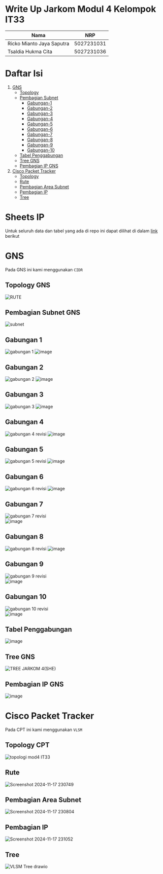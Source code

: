 # Write Up Jarkom Modul 4 Kelompok IT33

| Nama | NRP |
|----------|----------|
| Ricko Mianto Jaya Saputra | 5027231031 |
| Tsaldia Hukma Cita | 5027231036 | 

# Daftar Isi
1. [GNS](#gns)
   - [Topology](#topology-gns)
   - [Pembagian Subnet](#pembagian-subnet-gns)
      - [Gabungan-1](#gabungan-1)
      - [Gabungan-2](#gabungan-2) 
      - [Gabungan-3](#gabungan-3)
      - [Gabungan-4](#gabungan-4)
      - [Gabungan-5](#gabungan-5)
      - [Gabungan-6](#gabungan-6)
      - [Gabungan-7](#gabungan-7)
      - [Gabungan-8](#gabungan-8)
      - [Gabungan-9](#gabungan-9)
      - [Gabungan-10](#gabungan-10)
   - [Tabel Penggabungan](#tabel-penggabungan)
   - [Tree GNS](#tree-gns)
   - [Pembagian IP GNS](#pembagian-ip-gns)
2. [Cisco Packet Tracker](#cisco-packet-tracker)
   - [Topology](#topology-cpt)
   - [Rute](#rute)
   - [Pembagian Area Subnet](#pembagian-area-subnet)
   - [Pembagian IP](#pembagian-ip)
   - [Tree](#tree)

# Sheets IP
Untuk seluruh data dan tabel yang ada di repo ini dapat dilihat di dalam [link](https://docs.google.com/spreadsheets/d/1CGjlsSmBJOj25mW5FXu7kipPXtMJE57o6BJfyq0m8hg/edit?gid=580767165#gid=580767165) berikut 

# GNS
Pada GNS ini kami menggunakan `CIDR`
## Topology GNS
![RUTE](https://github.com/user-attachments/assets/6ba5e34f-0140-4f4e-8575-3f9cc83a8f68)

## Pembagian Subnet GNS
![subnet](https://github.com/user-attachments/assets/a17fc0cf-e8f3-458a-a4a0-96cfec686cd5)

## Gabungan 1
![gabungan 1](https://github.com/user-attachments/assets/755b9e6e-29e8-4240-9cda-74948547ee24)
![image](https://github.com/user-attachments/assets/e999e14c-e567-46d4-b4f3-4e51d68b8f7a)

## Gabungan 2
![gabungan 2](https://github.com/user-attachments/assets/64c8c8cb-b45b-4086-a70f-d09b5605c744)
![image](https://github.com/user-attachments/assets/42a1af87-6633-431a-9d70-d963a90afbcb)

## Gabungan 3
![gabungan 3](https://github.com/user-attachments/assets/72e9803d-eb53-4eeb-bf03-401c0e9751bd)
![image](https://github.com/user-attachments/assets/76556dcf-b816-4c35-a06d-ecf296766e1b)

## Gabungan 4
![gabungan 4 revisi](https://github.com/user-attachments/assets/ab8391b1-dc19-491f-ac4f-8e8f1d2672d1)
![image](https://github.com/user-attachments/assets/890db2e6-0a72-48f0-a5b3-5db7a59168cf)

## Gabungan 5
![gabungan 5 revisi](https://github.com/user-attachments/assets/150123e6-4c46-4601-8d3c-132f72b8ead8)
![image](https://github.com/user-attachments/assets/44a20e1e-13ef-4195-889a-f6f88353565c)

## Gabungan 6
![gabungan 6 revisi](https://github.com/user-attachments/assets/da2cd6a0-b563-4e8e-bcb3-d8952e2be862)
![image](https://github.com/user-attachments/assets/2a07057f-5258-4ff1-a4cd-3e91dbbd56f4)

## Gabungan 7
![gabungan 7 revisi](https://github.com/user-attachments/assets/33fca1f0-7d67-4b9a-b27b-15fa2ab9a846)   
![image](https://github.com/user-attachments/assets/4c0d492c-81c4-4aba-9b91-0d8398443159)

## Gabungan 8
![gabungan 8 revisi](https://github.com/user-attachments/assets/868b82b9-da94-48db-9196-7a7e50a9cd6c)
![image](https://github.com/user-attachments/assets/8443464b-77b7-493b-ae82-ed26cad985a2)

## Gabungan 9
![gabungan 9 revisi](https://github.com/user-attachments/assets/36d8a8a3-78a8-4cc5-a368-c9cc65223fbf)   
![image](https://github.com/user-attachments/assets/01e559c7-2213-43fb-b656-15d1b7cdc479)

## Gabungan 10
![gabungan 10 revisi](https://github.com/user-attachments/assets/cfe5ccf1-5ba7-4210-9a7a-2e24d9a379b2)   
![image](https://github.com/user-attachments/assets/2edb4500-cddd-4a50-9ad8-496ed48e215d)


## Tabel Penggabungan    
![image](https://github.com/user-attachments/assets/96958d84-2cff-4143-946b-90f89c67f63b)

## Tree GNS
![TREE JARKOM 4(SHE)](https://github.com/user-attachments/assets/6244b481-7c34-4bc1-8e69-eea57b7fd02b)

## Pembagian IP GNS
![image](https://github.com/user-attachments/assets/a01afe80-ccf1-45b3-b007-39956e170e4b)



# Cisco Packet Tracker
Pada CPT ini kami menggunakan `VLSM`
## Topology CPT
![topologi mod4 IT33](https://github.com/user-attachments/assets/cd0b8356-f295-4c5f-a31f-2439f8c0bee1)

## Rute 
![Screenshot 2024-11-17 230749](https://github.com/user-attachments/assets/c9c42887-ef78-4a09-8f42-ef4c570c8759)

## Pembagian Area Subnet
![Screenshot 2024-11-17 230804](https://github.com/user-attachments/assets/4af5bfd0-b1df-49ca-a3c9-6e35f73f9cf1)

## Pembagian IP
![Screenshot 2024-11-17 231052](https://github.com/user-attachments/assets/717b0d9b-88ab-4e7b-b9a1-475c836d7bc6)

## Tree
![VLSM Tree drawio](https://github.com/user-attachments/assets/5057ab61-f244-4665-9dc8-199510f7706a)






